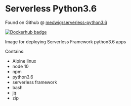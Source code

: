 # Serverless Python3.6

Found on Github @ [medwig/serverless-python3.6](https://github.com/medwig/serverless-python3.6)

[![Dockerhub badge](http://dockeri.co/image/medwig/serverless-python3.6)](https://hub.docker.com/r/medwig/serverless-python3.6)

Image for deploying Serverless Framework python3.6 apps

Contains:
- Alpine linux
- node 10
- npm
- python3.6
- serverless framework
- bash
- jq
- zip

